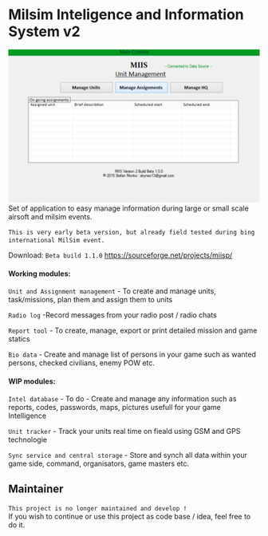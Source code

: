 # Milsim Inteligence and Information System v2

![](pic.png)  
Set of application to easy manage information during large or small scale airsoft and milsim events.  
```
This is very early beta version, but already field tested during bing international MilSim event.
```

Download: `Beta build 1.1.0` https://sourceforge.net/projects/miisp/  

#### Working modules:

``Unit and Assignment management`` - To create and manage units, task/missions, plan them and assign them to units  

``Radio log`` -Record messages from your radio post / radio chats  

``Report tool`` - To create, manage, export or print detailed mission and game statics  

``Bio data`` - Create and manage list of persons in your game such as wanted persons, checked civilians, enemy POW etc.

#### WIP modules:

``Intel database`` - To do - Create and manage any information such as reports, codes, passwords, maps, pictures usefull for your game Intelligence

``Unit tracker`` - Track your units real time on fieald using GSM and GPS technologie

``Sync service and central storage`` - Store and synch all data within your game side, command, organisators, game masters etc.


## Maintainer

`This project is no longer maintained and develop !`  
If you wish to continue or use this project as code base / idea, feel free to do it.

